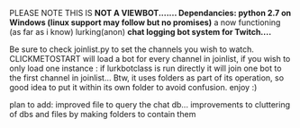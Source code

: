 PLEASE NOTE THIS IS __NOT A VIEWBOT....... Dependancies: python 2.7 on Windows (linux support may follow but no promises)__
a now functioning (as far as i know) lurking(anon) __chat logging bot system for Twitch....__

Be sure to check joinlist.py to set the channels you wish to watch.
CLICKMETOSTART will load a bot for every channel in joinlist, if you wish to only load one instance : if lurkbotclass is run directly it will join one bot to the first channel in joinlist...
Btw, it uses folders as part of its operation, so good idea to put it within its own folder to avoid confusion.
enjoy :) 

plan to add: improved file to query the chat db...
improvements to cluttering of dbs and files by making folders to contain them
